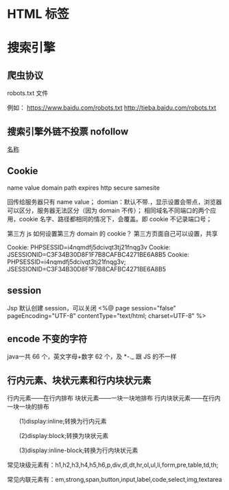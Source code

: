 ---
---

# HTML 标签




# 搜索引擎

## 爬虫协议

robots.txt 文件

例如：
https://www.baidu.com/robots.txt
http://tieba.baidu.com/robots.txt

## 搜索引擎外链不投票 nofollow 

<a target="_blank" rel="nofollow" href="">名称</a>

## Cookie

name
value
domain
path
expires
http
secure
samesite

回传给服务器只有 name value；
domian：默认不带.，显示设置会带点，浏览器可以区分，服务器无法区分（因为 domain 不传）；
相同域名不同端口的两个应用，cookie 名字、路径都相同的情况下，会覆盖。即 cookie 不记录端口号；

第三方 js 如何设置第三方 domain 的 cookie？
第三方页面自己可以设置，共享

Cookie: PHPSESSID=i4nqmdfj5dcivqt3tj21fnqg3v
Cookie: JSESSIONID=C3F34B30D8F1F7B8CAFBC4271BE6A8B5
Cookie: PHPSESSID=i4nqmdfj5dcivqt3tj21fnqg3v; JSESSIONID=C3F34B30D8F1F7B8CAFBC4271BE6A8B5

## session
Jsp 默认创建 session，可以关闭
<%@ page session="false" pageEncoding="UTF-8" contentType="text/html; charset=UTF-8" %>


## encode 不变的字符

java一共 66 个，英文字母+数字 62 个，及 *-._ 跟 JS 的不一样

## 行内元素、块状元素和行内块状元素

行内元素——在行内排布
块状元素——一块一块地排布
行内块状元素——在行内一块一块的排布

　　(1)display:inline;转换为行内元素

　　(2)display:block;转换为块状元素

　　(3)display:inline-block;转换为行内块状元素

常见块级元素有：h1,h2,h3,h4,h5,h6,p,div,dl,dt,hr,ol,ul,li,form,pre,table,td,th;

常见内联元素有：em,strong,span,button,input,label,code,select,img,textarea
